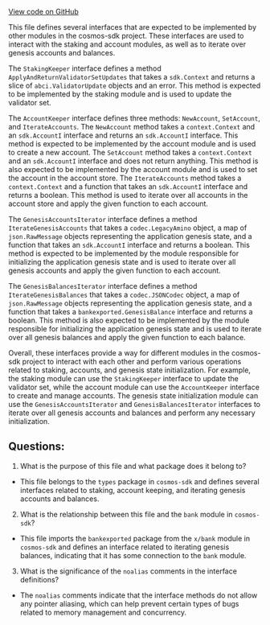 [View code on GitHub](https://github.com/cosmos/cosmos-sdk.git/x/genutil/types/expected_keepers.go)

This file defines several interfaces that are expected to be implemented by other modules in the cosmos-sdk project. These interfaces are used to interact with the staking and account modules, as well as to iterate over genesis accounts and balances.

The `StakingKeeper` interface defines a method `ApplyAndReturnValidatorSetUpdates` that takes a `sdk.Context` and returns a slice of `abci.ValidatorUpdate` objects and an error. This method is expected to be implemented by the staking module and is used to update the validator set.

The `AccountKeeper` interface defines three methods: `NewAccount`, `SetAccount`, and `IterateAccounts`. The `NewAccount` method takes a `context.Context` and an `sdk.AccountI` interface and returns an `sdk.AccountI` interface. This method is expected to be implemented by the account module and is used to create a new account. The `SetAccount` method takes a `context.Context` and an `sdk.AccountI` interface and does not return anything. This method is also expected to be implemented by the account module and is used to set the account in the account store. The `IterateAccounts` method takes a `context.Context` and a function that takes an `sdk.AccountI` interface and returns a boolean. This method is used to iterate over all accounts in the account store and apply the given function to each account.

The `GenesisAccountsIterator` interface defines a method `IterateGenesisAccounts` that takes a `codec.LegacyAmino` object, a map of `json.RawMessage` objects representing the application genesis state, and a function that takes an `sdk.AccountI` interface and returns a boolean. This method is expected to be implemented by the module responsible for initializing the application genesis state and is used to iterate over all genesis accounts and apply the given function to each account.

The `GenesisBalancesIterator` interface defines a method `IterateGenesisBalances` that takes a `codec.JSONCodec` object, a map of `json.RawMessage` objects representing the application genesis state, and a function that takes a `bankexported.GenesisBalance` interface and returns a boolean. This method is also expected to be implemented by the module responsible for initializing the application genesis state and is used to iterate over all genesis balances and apply the given function to each balance.

Overall, these interfaces provide a way for different modules in the cosmos-sdk project to interact with each other and perform various operations related to staking, accounts, and genesis state initialization. For example, the staking module can use the `StakingKeeper` interface to update the validator set, while the account module can use the `AccountKeeper` interface to create and manage accounts. The genesis state initialization module can use the `GenesisAccountsIterator` and `GenesisBalancesIterator` interfaces to iterate over all genesis accounts and balances and perform any necessary initialization.
## Questions: 
 1. What is the purpose of this file and what package does it belong to?
- This file belongs to the `types` package in `cosmos-sdk` and defines several interfaces related to staking, account keeping, and iterating genesis accounts and balances.

2. What is the relationship between this file and the `bank` module in `cosmos-sdk`?
- This file imports the `bankexported` package from the `x/bank` module in `cosmos-sdk` and defines an interface related to iterating genesis balances, indicating that it has some connection to the `bank` module.

3. What is the significance of the `noalias` comments in the interface definitions?
- The `noalias` comments indicate that the interface methods do not allow any pointer aliasing, which can help prevent certain types of bugs related to memory management and concurrency.